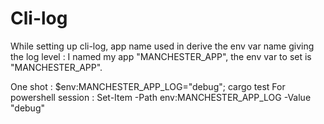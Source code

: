 # Cli-log
While setting up cli-log, app name used in derive the env var name giving the log level :
I named my app "MANCHESTER_APP", the env var to set is "MANCHESTER_APP".

One shot : $env:MANCHESTER_APP_LOG="debug"; cargo test
For powershell session : Set-Item -Path env:MANCHESTER_APP_LOG -Value "debug"